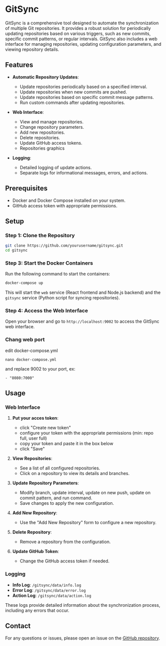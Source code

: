 # GitSync

GitSync is a comprehensive tool designed to automate the synchronization of multiple Git repositories. It provides a robust solution for periodically updating repositories based on various triggers, such as new commits, specific commit patterns, or regular intervals. GitSync also includes a web interface for managing repositories, updating configuration parameters, and viewing repository details.

## Features

- **Automatic Repository Updates**: 
  - Update repositories periodically based on a specified interval.
  - Update repositories when new commits are pushed.
  - Update repositories based on specific commit message patterns.
  - Run custom commands after updating repositories.

- **Web Interface**: 
  - View and manage repositories.
  - Change repository parameters.
  - Add new repositories.
  - Delete repositories.
  - Update GitHub access tokens.
  - Repositories graphics

- **Logging**: 
  - Detailed logging of update actions.
  - Separate logs for informational messages, errors, and actions.

## Prerequisites

- Docker and Docker Compose installed on your system.
- GitHub access token with appropriate permissions.

## Setup

### Step 1: Clone the Repository

```bash
git clone https://github.com/yourusername/gitsync.git
cd gitsync
```

### Step 3: Start the Docker Containers

Run the following command to start the containers:

```bash
docker-compose up
```

This will start the `web` service (React frontend and Node.js backend) and the `gitsync` service (Python script for syncing repositories).

### Step 4: Access the Web Interface

Open your browser and go to `http://localhost:9002` to access the GitSync web interface.

### Chang web port
edit docker-compose.yml
```
nano docker-compose.yml
```
and replace 9002 to your port, ex:
```
- "8080:7000"
```

## Usage

### Web Interface

1. **Put your acces token**:
   - click "Create new token"
   - configure your token with the appropriate permissions (min: repo full, user full)
   - copy your token and paste it in the box below
   - click "Save"

2. **View Repositories**:
   - See a list of all configured repositories.
   - Click on a repository to view its details and branches.

3. **Update Repository Parameters**:
   - Modify branch, update interval, update on new push, update on commit pattern, and run command.
   - Save changes to apply the new configuration.

4. **Add New Repository**:
   - Use the "Add New Repository" form to configure a new repository.

5. **Delete Repository**:
   - Remove a repository from the configuration.

6. **Update GitHub Token**:
   - Change the GitHub access token if needed.

### Logging

- **Info Log**: `/gitsync/data/info.log`
- **Error Log**: `/gitsync/data/error.log`
- **Action Log**: `/gitsync/data/action.log`

These logs provide detailed information about the synchronization process, including any errors that occur.


## Contact

For any questions or issues, please open an issue on the [GitHub repository](https://github.com/bubu57/gitsync).